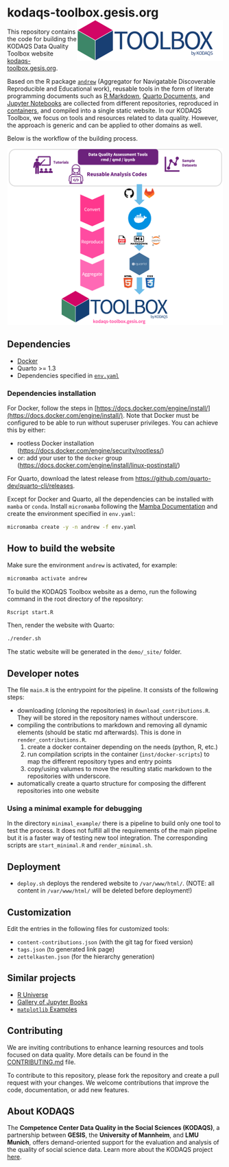 # kodaqs-toolbox.gesis.org <img src="img/logo.png" align="right" />

This repository contains the code for building the KODAQS Data Quality Toolbox website [kodaqs-toolbox.gesis.org](https://kodaqs-toolbox.gesis.org).

Based on the R package [`andrew`](https://github.com/GESIS-Methods-Hub/andrew) (Aggregator for Navigatable Discoverable Reproducible and Educational work), reusable tools in the form of literate programming documents such as [R Markdown](https://rmarkdown.rstudio.com/), [Quarto Documents](https://quarto.org/docs/get-started/hello/rstudio.html), and [Jupyter Notebooks](https://nbformat.readthedocs.io/) are collected from different repositories, reproduced in [containers](https://en.wikipedia.org/wiki/OS-level_virtualization), and compiled into a single static website.
In our KODAQS Toolbox, we focus on tools and resources related to data quality. However, the approach is generic and can be applied to other domains as well.

Below is the workflow of the building process.

![Workflow](img/workflow.png)


## Dependencies

- [Docker](https://www.docker.com/)
- Quarto >= 1.3
- Dependencies specified in [`env.yaml`](./env.yaml)

### Dependencies installation

For Docker, follow the steps in [https://docs.docker.com/engine/install/](https://docs.docker.com/engine/install/).
Note that Docker must be configured to be able to run without superuser privileges.
You can achieve this by either:

- rootless Docker installation (https://docs.docker.com/engine/security/rootless/)
- or: add your user to the `docker` group (https://docs.docker.com/engine/install/linux-postinstall/)

For Quarto, download the latest release from https://github.com/quarto-dev/quarto-cli/releases.

Except for Docker and Quarto, all the dependencies can be installed with `mamba` or `conda`.
Install `micromamba` following the [Mamba Documentation](https://mamba.readthedocs.io/en/latest/installation/micromamba-installation.html) and create the environment specified in `env.yaml`:

```bash
micromamba create -y -n andrew -f env.yaml
```


## How to build the website

Make sure the environment `andrew` is activated, for example:

```bash
micromamba activate andrew
```

To build the KODAQS Toolbox website as a demo, run the following command in the root directory of the repository:

```bash
Rscript start.R
```

Then, render the website with Quarto:

```bash
./render.sh
```

The static website will be generated in the `demo/_site/` folder.

## Developer notes

The file `main.R` is the entrypoint for the pipeline. It consists of the following steps:

- downloading (cloning the repositories) in `download_contributions.R`. They will be stored in the repository names without underscore.
- compiling the contributions to markdown and removing all dynamic elements (should be static md afterwards). This is done in `render_contributions.R`.
  1. create a docker container depending on the needs (python, R, etc.)
  2. run compilation scripts in the container (`inst/docker-scripts`) to map the different repository types and entry points
  3. copy/using valumes to move the resulting static markdown to the repositories with underscore.
- automatically create a quarto structure for composing the different repositories into one website

### Using a minimal example for debugging

In the directory `minimal_example/` there is a pipeline to build only one tool to test the process. It does not fulfill all the requirements of the main pipeline but it is a faster way of testing new tool integration.
The corresponding scripts are `start_minimal.R` and `render_minimal.sh`.

## Deployment

- `deploy.sh` deploys the rendered website to `/var/www/html/`. (NOTE: all content in `/var/www/html/` will be deleted before deployment!)

## Customization

Edit the entries in the following files for customized tools:

  - `content-contributions.json` (with the git tag for fixed version)
  - `tags.json` (to generated link page)
  - `zettelkasten.json` (for the hierarchy generation)

## Similar projects

- [R Universe](https://r-universe.dev)
- [Gallery of Jupyter Books](https://executablebooks.org/en/latest/gallery/)
- [`matplotlib` Examples](https://matplotlib.org/stable/gallery/index.html)

## Contributing

We are inviting contributions to enhance learning resources and tools focused on data quality. More details can be found in the [CONTRIBUTING.md](./CONTRIBUTING.md) file.

To contribute to this repository, please fork the repository and create a pull request with your changes. We welcome contributions that improve the code, documentation, or add new features.

## About KODAQS

The **Competence Center Data Quality in the Social Sciences (KODAQS)**, a partnership between **GESIS**, the **University of Mannheim**, and **LMU Munich**, offers demand-oriented support for the evaluation and analysis of the quality of social science data. Learn more about the KODAQS project [here](https://www.gesis.org/en/research/external-funding-projects/kodaqs-project-page).
